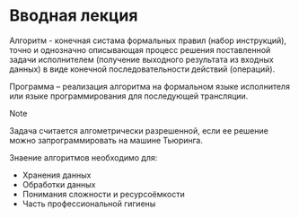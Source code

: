 # Вводная лекция

Алгоритм - конечная систама формальных правил (набор инструкций),
точно и однозначно описывающая процесс решения поставленной задачи
исполнителем (получение выходного результата из входных данных)
в виде конечной последовательности действий (операций).

Программа – реализация алгоритма на формальном языке исполнителя
или языке программирования для последующей трансляции.

> [!NOTE]
> Задача считается алгометрически разрешенной, если ее решение
> можно запрограммировать на машине Тьюринга.

Знаение алгоритмов необходимо для:

- Хранения данных
- Обработки данных
- Понимания сложности и ресурсоёмкости
- Часть профессиональной гигиены
